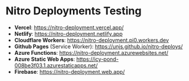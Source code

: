 # Nitro Deployments Testing

- **Vercel**: https://nitro-deployment.vercel.app/
- **Netlify**: https://nitro-deployment.netlify.app
- **Cloudflare Workers**: https://nitro-deployment.pi0.workers.dev
- **Github Pages** (Service Worker): https://unjs.github.io/nitro-deploys/
- **Azure Functions**: https://nitro-deployment.azurewebsites.net/
- **Azure Static Web Apps**: https://icy-pond-008be3f03.1.azurestaticapps.net/
- **Firebase**: https://nitro-deployment.web.app/
